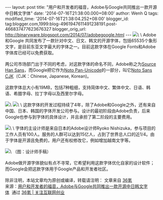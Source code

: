 --- layout: post title:
"用户和开发者的福音，Adobe与Google共同推出一款开源中日韩文字体" date:
'2014-07-16T21:38:00.000+08:00' author: Wenh Q tags: modified\_time:
'2014-07-16T21:38:04.252+08:00' blogger\_id:
tag:blogger.com,1999:blog-4961947611491238191.post-466837477623676327
blogger\_orig\_url:
http://binaryware.blogspot.com/2014/07/adobegoogle.html ---
![](https://images-blogger-opensocial.googleusercontent.com/gadgets/proxy?url=http%3A%2F%2Fa.36krcnd.com%2Fphoto%2F2014%2F47a85d9cb02e7375b23d423c6d4276e1.jpg&container=blogger&gadget=a&rewriteMime=image%2F*)\
\
Adobe和Google
共同发布了一款针对中文、日文、韩文的开源字体，包括65535个象形文字，是目前东亚文字最大的字体之一。目前这款字体在Google
Fonts和Adobe字体库已经可以免费获取。\
\
两公司市场部门出于不同的考虑，对这款字体的命名不同，Adobe称之为[Source
Han Sans](http://adobe.ly/TkSHS)，而Google把它作为[Noto
Pan-Unicode](https://code.google.com/p/noto/)的一部分，叫它[Noto Sans
CJK](http://www.google.com/get/noto)（CJK：Chinese, Japanese, Korean)。\
\
这款字体总大小有19MB，包括7种粗细，支持简体中文、繁体中文、日语、韩语、希腊字母、拉丁字母以及西里尔字母。\
\
![](https://images-blogger-opensocial.googleusercontent.com/gadgets/proxy?url=http%3A%2F%2Fa.36krcnd.com%2Fphoto%2F2014%2Ff39c0f4ae4a698a0b6e196c10169eb80.png&container=blogger&gadget=a&rewriteMime=image%2F*)\
![](https://images-blogger-opensocial.googleusercontent.com/gadgets/proxy?url=http%3A%2F%2Fa.36krcnd.com%2Fphoto%2F2014%2F3c7728ab87c5b49daa9db2e4e669d22e.jpg&container=blogger&gadget=a&rewriteMime=image%2F*)\
\
这款字体的开发过程持续了4年，除了Adobe和Google之外，还有来自中国、日本、韩国的字体开发公司参与。设计的最初阶段由Adobe负责，后来Google也参与到字体的具体设计，并且承担了第二阶段的主要费用。\
\
![](https://images-blogger-opensocial.googleusercontent.com/gadgets/proxy?url=http%3A%2F%2Fa.36krcnd.com%2Fphoto%2F2014%2F0914d06d8c2faf99a1985f53fdc03d3b.jpg&container=blogger&gadget=a&rewriteMime=image%2F*)\
\
字体的主设计师是来自日本的Adobe设计师Ryoko
Nishizuka，参与项目的工作人员有100人。服务的人群可以达到15亿人，占到了世界总人口的近1/4。由于字体是开源且免费的，用户还有权修改它，例如增加越南文字等。\
\
![](https://images-blogger-opensocial.googleusercontent.com/gadgets/proxy?url=http%3A%2F%2Fa.36krcnd.com%2Fphoto%2F2014%2F96deb9074d532a46db6725ae0e70fc03.jpg&container=blogger&gadget=a&rewriteMime=image%2F*)\
（图：设计师手稿）\
\
Adobe做开源字体貌似有点不寻常，它希望利用这款字体优化自家的设计软件；而Google会把这款字体用于Google产品和开发者社区。\
\
除非注明，本站文章均为原创或编译，转载请注明： 文章来自
[36氪](http://www.36kr.com/)
\
来源：[用户和开发者的福音，Adobe与Google共同推出一款开源中日韩文字体](http://www.36kr.com/p/213783.html)  通过 [36氪
| 关注互联网创业](http://www.36kr.com/)
